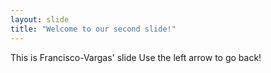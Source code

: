 ```yaml
---
layout: slide
title: "Welcome to our second slide!"
---
```

This is Francisco-Vargas' slide
Use the left arrow to go back!
